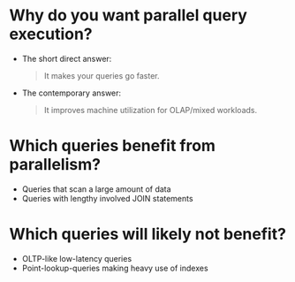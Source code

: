 # Why do you want parallel query execution?

* The short direct answer:
  > It makes your queries go faster.

* The contemporary answer:
  > It improves machine utilization for OLAP/mixed workloads.


# Which queries benefit from parallelism?

* Queries that scan a large amount of data
* Queries with lengthy involved JOIN statements


# Which queries will likely not benefit?

* OLTP-like low-latency queries
* Point-lookup-queries making heavy use of indexes
